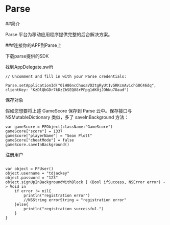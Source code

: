 # Parse


##简介

Parse 平台为移动应用程序提供完整的后台解决方案。


###连接你的APP到Parse上

下载parse提供的SDK

找到AppDelegate.swift
```
// Uncomment and fill in with your Parse credentials:
        Parse.setApplicationId("0iH86ncChuoaVD2tgRyUt1vGRKcmAvichG0C46dq", clientKey: "KzDlQbGDr7kDzZbSEQ08rPFpg1dK0jJOhNu7Oaud")
```


保存对象

假如您想要将上述 GameScore 保存到 Parse 云中。保存接口与 NSMutableDictionary 类似，多了 saveInBackground 方法：

```
var gameScore = PFObject(className:"GameScore")
gameScore["score"] = 1337
gameScore["playerName"] = "Sean Plott"
gameScore["cheatMode"] = false
gameScore.saveInBackground()
```

注册用户

```

var object = PFUser()
object.username = "tdjackey"
object.password = "123"
object.signUpInBackgroundWithBlock { (Bool ifSuccess, NSError error) -> Void in
    if error != nil{
        println("registration error")
        //NSString errorString = "registration error"
    }else{
        println("registration successful.")
    }
}
```


